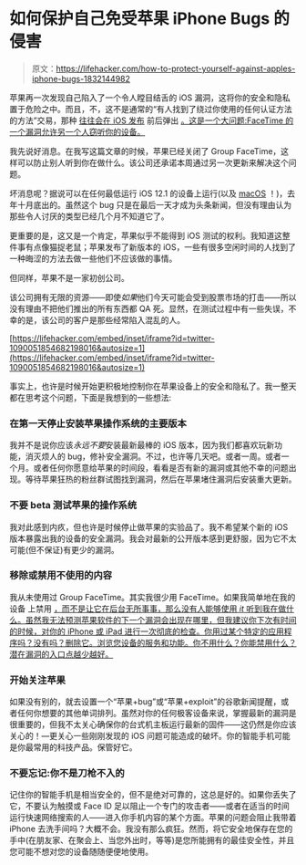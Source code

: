 # 如何保护自己免受苹果 iPhone Bugs 的侵害

> 原文：<https://lifehacker.com/how-to-protect-yourself-against-apples-iphone-bugs-1832144982>

苹果再一次发现自己陷入了一个令人瞠目结舌的 iOS 漏洞，这将你的安全和隐私置于危险之中。而且，不，这不是通常的“有人找到了绕过你使用的任何认证方法的方法”交易，那种 [往往会在 iOS 发布](https://www.macrumors.com/2018/09/29/iphone-passcode-bypass-contacts-photos/) 前后弹出 [。这是一个大问题:FaceTime 的一个漏洞允许另一个人窃听你的设备。](https://nakedsecurity.sophos.com/2018/11/02/another-day-another-update-another-iphone-lockscreen-bypass/) 



我先说好消息。在我写这篇文章的时候，苹果已经关闭了 Group FaceTime，这样可以防止别人听到你在做什么。该公司还承诺本周通过另一次更新来解决这个问题。

坏消息呢？据说可以在任何最低运行 iOS 12.1 的设备上运行(以及 [macOS](https://twitter.com/EricaJoy/status/1090047425341870080) ！)，去年十月底出的。虽然这个 bug 只是在最后一天才成为头条新闻，但没有理由认为那些令人讨厌的类型已经几个月不知道它了。

更重要的是，这又是一个肯定，苹果似乎不能得到 iOS 测试的权利。我知道这整件事有点像猫捉老鼠；苹果发布了新版本的 iOS，一些有很多空闲时间的人找到了一种晦涩的方法去做一些他们不应该做的事情。

但同样，苹果不是一家初创公司。

该公司拥有无限的资源——即使*如果*他们今天可能会受到股票市场的打击——所以没有理由不把他们推出的所有东西都 QA 死。显然，在测试过程中有一些失误，不幸的是，该公司的客户是那些经常陷入混乱的人。

 [https://lifehacker.com/embed/inset/iframe?id=twitter-1090051854682198016&autosize=1](https://lifehacker.com/embed/inset/iframe?id=twitter-1090051854682198016&autosize=1) 

事实上，也许是时候开始更积极地控制你在苹果设备上的安全和隐私了。我一整天都在思考这个问题，下面是我想到的一些想法:

### **在第一天停止安装苹果操作系统的主要版本**

我并不是说你应该*永远不要*安装最新最棒的 iOS 版本，因为我们都喜欢玩新功能，消灭烦人的 bug，修补安全漏洞。不过，也许等几天吧。或者一周。或者一个月。或者任何你愿意给苹果的时间段，看看是否有新的漏洞或其他不幸的问题出现。等待苹果狂热的粉丝群试图找到漏洞，然后在苹果堵住漏洞后安装重大更新。

### **不要 beta 测试苹果的操作系统**

我对此感到内疚，但也许是时候停止做苹果的实验品了。我不希望某个新的 iOS 版本暴露出我的设备的安全漏洞。我会对最新的公开版本感到更舒服，因为它不太可能(但不保证)有更少的漏洞。

### **移除或禁用不使用的内容**

我从未使用过 Group FaceTime。其实我很少用 FaceTime。如果我简单地在我的设备 上禁用 [，而不是让它在后台无所事事，那么没有人能够使用 *it* 听到我在做什么。虽然我无法预测苹果软件的下一个漏洞会出现在哪里，但我建议你下次有时间的时候，对你的 iPhone 或 iPad 进行一次彻底的检查。你用过某个特定的应用程序吗？没有吗？删除它。浏览您设备的服务和功能。你不用什么？你能禁用什么？潜在漏洞的入口点越少越好。](https://gizmodo.com/disable-facetime-right-now-1832142571#_ga=2.76599762.611895143.1548742734-1140251200.1548339956)

### **开始关注苹果**

如果没有别的，就去设置一个“苹果+bug”或“苹果+exploit”的谷歌新闻提醒，或者任何你想要的其他单词排列。虽然对你的任何极客设备来说，掌握最新的漏洞是很重要的，但我不太关心确保你的台式机主板运行最新的固件——这仍然是你应该关心的！—更关心一些刚刚发现的 iOS 问题可能造成的破坏。你的智能手机可能是你最常用的科技产品。保管好它。

### 不要忘记:你不是刀枪不入的

记住你的智能手机是相当安全的，但不是绝对可靠的，这总是好的。如果你丢失了它，不要认为触摸或 Face ID 足以阻止一个专门的攻击者——或者在适当的时间运行快速网络搜索的人——进入你手机内容的某个方面。苹果的问题会阻止我带着 iPhone 去洗手间吗？大概不会。我没有那么疯狂。然而，将它安全地保存在您的手中(在朋友家、在聚会上、当您外出时，等等)是您所能拥有的最佳安全性，并且您可能不想对您的设备随随便便地使用。